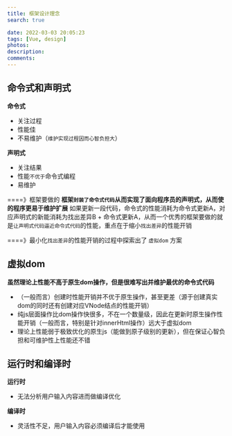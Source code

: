 ```yaml
---
title: 框架设计理念
search: true

date: 2022-03-03 20:05:23
tags: [Vue, design]
photos:
description:
comments:
---
```


## 命令式和声明式

**命令式**
- 关注过程
- 性能佳
- 不易维护（`维护实现过程因而心智负担大`）

**声明式**
- 关注结果
- 性能`不优于`命令式编程
- 易维护

====》框架要做的
**框架`封装了命令式代码`从而实现了面向程序员的声明式，从而使的程序更易于维护扩展**
如果更新一段代码，命令式的性能消耗为命令式更新A，对应声明式的新能消耗为找出差异B + 命令式更新A，从而一个优秀的框架要做的就是`让声明式代码逼近命令式代码`的性能，重点在于缩小`找出差异`的性能开销

====》最小化`找出差异`的性能开销的过程中探索出了 `虚拟dom` 方案

## 虚拟dom

**虽然理论上性能不高于原生dom操作，但是很难写出并维护最优的命令式代码**
- （一般而言）创建时性能开销并不优于原生操作，甚至更差（源于创建真实dom的同时还有创建对应VNode结点的性能开销）
- 纯js层面操作比dom操作快很多，不在一个数量级，因此在更新时原生操作性能开销（一般而言，特别是针对innerHtml操作）远大于虚拟dom
- 理论上性能弱于极致优化的原生js（能做到原子级别的更新），但在保证心智负担和可维护性上性能还不错

## 运行时和编译时

**运行时**
- 无法分析用户输入内容进而做编译优化

**编译时**
- 灵活性不足，用户输入内容必须编译后才能使用